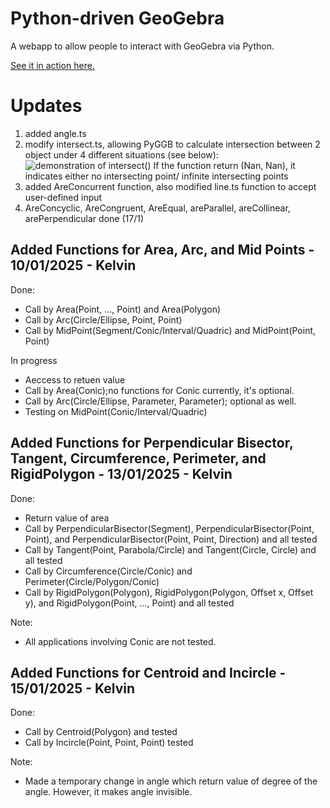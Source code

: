 # Python-driven GeoGebra

A webapp to allow people to interact with GeoGebra via Python.

[See it in action here.](https://www.geogebra.org/python/)

# Updates
1. added angle.ts
2. modify intersect.ts, allowing PyGGB to calculate intersection between 2 object under 4 different situations (see below):
![demonstration of intersect() ](https://github.com/user-attachments/assets/0a5c4458-7d06-489d-9c59-d7ede760d5b1)
If the function return (Nan, Nan), it indicates either no intersecting point/ infinite intersecting points
3. added AreConcurrent function, also modified line.ts function to accept user-defined input
5. AreConcyclic, AreCongruent, AreEqual, areParallel, areCollinear, arePerpendicular done (17/1)
   
## Added Functions for Area, Arc, and Mid Points - 10/01/2025 - Kelvin
Done:
- Call by Area(Point, ..., Point) and Area(Polygon)
- Call by Arc(Circle/Ellipse, Point, Point)
- Call by MidPoint(Segment/Conic/Interval/Quadric) and MidPoint(Point, Point)

In progress
- Aeccess to retuen value
- Call by Area(Conic);no functions for Conic currently, it's optional.
- Call by Arc(Circle/Ellipse, Parameter, Parameter); optional as well.
- Testing on MidPoint(Conic/Interval/Quadric)

## Added Functions for Perpendicular Bisector, Tangent, Circumference, Perimeter, and RigidPolygon - 13/01/2025 - Kelvin
Done:
- Return value of area
- Call by PerpendicularBisector(Segment), PerpendicularBisector(Point, Point), and PerpendicularBisector(Point, Point, Direction) and all tested
- Call by Tangent(Point, Parabola/Circle) and Tangent(Circle, Circle) and all tested
- Call by Circumference(Circle/Conic) and Perimeter(Circle/Polygon/Conic)
- Call by RigidPolygon(Polygon), RigidPolygon(Polygon, Offset x, Offset y), and RigidPolygon(Point, ..., Point) and all tested

Note:
- All applications involving Conic are not tested.

## Added Functions for Centroid and Incircle - 15/01/2025 - Kelvin
Done:
- Call by Centroid(Polygon) and tested
- Call by Incircle(Point, Point, Point) tested

Note:
- Made a temporary change in angle which return value of degree of the angle. However, it makes angle invisible.
